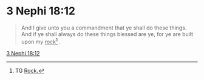 # 3 Nephi 18:12

> And I give unto you a commandment that ye shall do these things. And if ye shall always do these things blessed are ye, for ye are built upon my <u>rock</u>[^a] .

[3 Nephi 18:12](https://www.churchofjesuschrist.org/study/scriptures/bofm/3-ne/18?lang=eng&id=p12#p12)


[^a]: TG [Rock.](https://www.churchofjesuschrist.org/study/scriptures/tg/rock?lang=eng)
